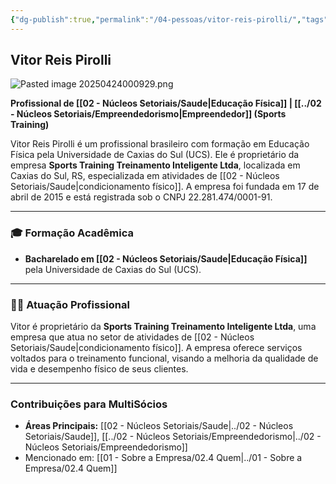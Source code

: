 ```yaml
---
{"dg-publish":true,"permalink":"/04-pessoas/vitor-reis-pirolli/","tags":["person","profile","saude","esporte","educacao-fisica","empreendedor"],"noteIcon":""}
---
```


## Vitor Reis Pirolli

![Pasted image 20250424000929.png](/img/user/Pasted%20image%2020250424000929.png)

**Profissional de [[02 - Núcleos Setoriais/Saude\|Educação Física]] | [[../02 - Núcleos Setoriais/Empreendedorismo\|Empreendedor]] (Sports Training)**

Vitor Reis Pirolli é um profissional brasileiro com formação em Educação Física pela Universidade de Caxias do Sul (UCS). Ele é proprietário da empresa **Sports Training Treinamento Inteligente Ltda**, localizada em Caxias do Sul, RS, especializada em atividades de [[02 - Núcleos Setoriais/Saude\|condicionamento físico]]. A empresa foi fundada em 17 de abril de 2015 e está registrada sob o CNPJ 22.281.474/0001-91.

---

### 🎓 Formação Acadêmica

*   **Bacharelado em [[02 - Núcleos Setoriais/Saude\|Educação Física]]** pela Universidade de Caxias do Sul (UCS).

---

### 🏋️‍♂️ Atuação Profissional

Vitor é proprietário da **Sports Training Treinamento Inteligente Ltda**, uma empresa que atua no setor de atividades de [[02 - Núcleos Setoriais/Saude\|condicionamento físico]]. A empresa oferece serviços voltados para o treinamento funcional, visando a melhoria da qualidade de vida e desempenho físico de seus clientes.

---

### Contribuições para MultiSócios
*   **Áreas Principais:** [[02 - Núcleos Setoriais/Saude\|../02 - Núcleos Setoriais/Saude]], [[../02 - Núcleos Setoriais/Empreendedorismo\|../02 - Núcleos Setoriais/Empreendedorismo]]
*   Mencionado em: [[01 - Sobre a Empresa/02.4 Quem\|../01 - Sobre a Empresa/02.4 Quem]]